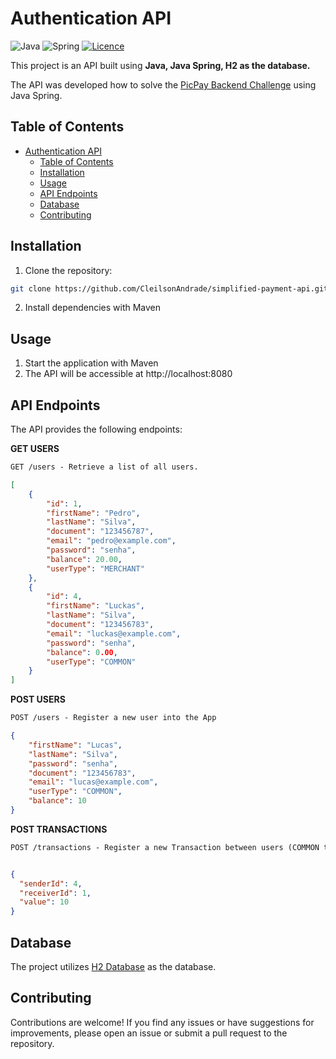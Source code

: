 # Authentication API

![Java](https://img.shields.io/badge/java-%23ED8B00.svg?style=for-the-badge&logo=openjdk&logoColor=white)
![Spring](https://img.shields.io/badge/spring-%236DB33F.svg?style=for-the-badge&logo=spring&logoColor=white)
[![Licence](https://img.shields.io/github/license/Ileriayo/markdown-badges?style=for-the-badge)](./LICENSE)

This project is an API built using **Java, Java Spring, H2 as the database.** 

The API was developed how  to solve the [PicPay Backend Challenge](https://github.com/PicPay/picpay-desafio-backend) using Java Spring.

## Table of Contents

- [Authentication API](#authentication-api)
  - [Table of Contents](#table-of-contents)
  - [Installation](#installation)
  - [Usage](#usage)
  - [API Endpoints](#api-endpoints)
  - [Database](#database)
  - [Contributing](#contributing)

## Installation

1. Clone the repository:

```bash
git clone https://github.com/CleilsonAndrade/simplified-payment-api.git
```

2. Install dependencies with Maven

## Usage

1. Start the application with Maven
2. The API will be accessible at http://localhost:8080


## API Endpoints
The API provides the following endpoints:

**GET USERS**
```markdown
GET /users - Retrieve a list of all users.
```
```json
[
    {
        "id": 1,
        "firstName": "Pedro",
        "lastName": "Silva",
        "document": "123456787",
        "email": "pedro@example.com",
        "password": "senha",
        "balance": 20.00,
        "userType": "MERCHANT"
    },
    {
        "id": 4,
        "firstName": "Luckas",
        "lastName": "Silva",
        "document": "123456783",
        "email": "luckas@example.com",
        "password": "senha",
        "balance": 0.00,
        "userType": "COMMON"
    }
]
```

**POST USERS**
```markdown
POST /users - Register a new user into the App
```
```json
{
    "firstName": "Lucas",
    "lastName": "Silva",
    "password": "senha",
    "document": "123456783",
    "email": "lucas@example.com",
    "userType": "COMMON",
    "balance": 10
}
```

**POST TRANSACTIONS**
```markdown
POST /transactions - Register a new Transaction between users (COMMON to COMMON or COMMON to MERCHANT)
```

```json

{
  "senderId": 4,
  "receiverId": 1,
  "value": 10
}
```

## Database
The project utilizes [H2 Database](https://www.h2database.com/html/tutorial.html) as the database. 

## Contributing

Contributions are welcome! If you find any issues or have suggestions for improvements, please open an issue or submit a pull request to the repository.
